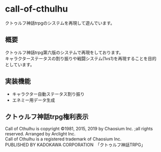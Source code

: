 # call-of-cthulhu
クトゥルフ神話trpgのシステムを再現して遊んでいます。


## 概要
クトゥルフ神話trpg第六版のシステムで再現をしております。  
キャラクターステータスの割り振りや戦闘システム(1vs1)を再現することを目的としています。


## 実装機能
- キャラクター自動ステータス割り振り
- エネミー用データ生成


## クトゥルフ神話trpg権利表示
Call of Cthulhu is copyright ©1981, 2015, 2019 by Chaosium Inc. ;all rights reserved. Arranged by Arclight Inc.  
Call of Cthulhu is a registered trademark of Chaosium Inc.  
PUBLISHED BY KADOKAWA CORPORATION　「クトゥルフ神話TRPG」